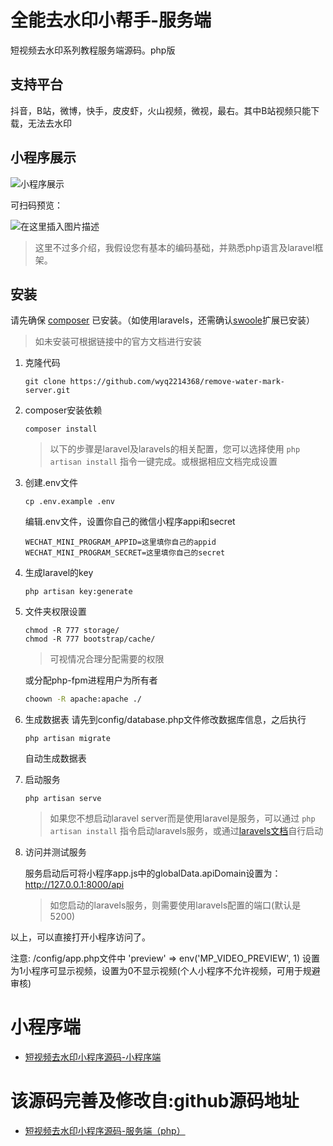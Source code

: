 # 全能去水印小帮手-服务端

短视频去水印系列教程服务端源码。php版

## 支持平台
抖音，B站，微博，快手，皮皮虾，火山视频，微视，最右。其中B站视频只能下载，无法去水印 

## 小程序展示
![小程序展示](https://upload-images.jianshu.io/upload_images/13046507-287263952492432c.png?imageMogr2/auto-orient/strip%7CimageView2/2/w/1240)

可扫码预览：

![在这里插入图片描述](https://upload-images.jianshu.io/upload_images/13046507-8138532f912110df.jpg?imageMogr2/auto-orient/strip%7CimageView2/2/w/1240)


> 这里不过多介绍，我假设您有基本的编码基础，并熟悉php语言及laravel框架。

## 安装
请先确保 [composer](https://docs.phpcomposer.com/00-intro.html) 已安装。（如使用laravels，还需确认[swoole](https://wiki.swoole.com/wiki/page/6.html)扩展已安装）

>如未安装可根据链接中的官方文档进行安装

1. 克隆代码
    ```
    git clone https://github.com/wyq2214368/remove-water-mark-server.git
    ```

2. composer安装依赖
    ```
    composer install
    ```
    
   >以下的步骤是laravel及laravels的相关配置，您可以选择使用 `php artisan install` 指令一键完成。或根据相应文档完成设置
3. 创建.env文件
    ```
    cp .env.example .env
    ```
    
    编辑.env文件，设置你自己的微信小程序appi和secret
    
    ```
    WECHAT_MINI_PROGRAM_APPID=这里填你自己的appid
    WECHAT_MINI_PROGRAM_SECRET=这里填你自己的secret
    ```
    
4. 生成laravel的key
    ```
    php artisan key:generate
    ```

5. 文件夹权限设置
    ```
    chmod -R 777 storage/
    chmod -R 777 bootstrap/cache/
    ```
    >可视情况合理分配需要的权限
    
    或分配php-fpm进程用户为所有者
    ```bash
    choown -R apache:apache ./
    ```
6. 生成数据表
    请先到config/database.php文件修改数据库信息，之后执行
    ```
    php artisan migrate
    ```
    自动生成数据表    
7. 启动服务
    ```
    php artisan serve
    ```
    > 如果您不想启动laravel server而是使用laravel是服务，可以通过 `php artisan install` 指令启动laravels服务，或通过[laravels文档](https://github.com/hhxsv5/laravel-s/blob/master/README-CN.md#%E7%89%B9%E6%80%A7)自行启动
    
8. 访问并测试服务
   
   服务启动后可将小程序app.js中的globalData.apiDomain设置为： http://127.0.0.1:8000/api
    > 如您启动的laravels服务，则需要使用laravels配置的端口(默认是 5200)
    
以上，可以直接打开小程序访问了。

注意: /config/app.php文件中  'preview' => env('MP_VIDEO_PREVIEW', 1)  设置为1小程序可显示视频，设置为0不显示视频(个人小程序不允许视频，可用于规避审核)

# 小程序端
- [短视频去水印小程序源码-小程序端](https://github.com/zhangwenkang0/remove-water-mark-mp)

# 该源码完善及修改自:github源码地址
- [短视频去水印小程序源码-服务端（php）](https://github.com/wyq2214368/remove-water-mark-server)

